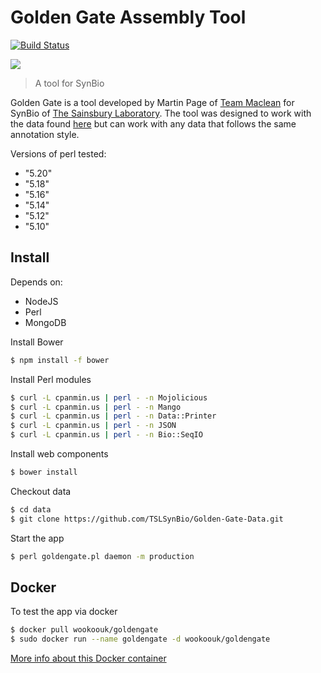 # Golden Gate Assembly Tool

[![Build Status](https://travis-ci.org/wookoouk/GoldenGate.svg)](https://travis-ci.org/wookoouk/GoldenGate)

<img src="https://raw.githubusercontent.com/wookoouk/GoldenGate/master/public/gate2.png">

>A tool for SynBio

Golden Gate is a tool developed by Martin Page of [Team Maclean](http://danmaclean.info) for SynBio of [The Sainsbury Laboratory](http://tsl.ac.uk).
The tool was designed to work with the data found [here](https://github.com/TSLSynBio/Golden-Gate-Data/)  but can work with any data that follows the same annotation style.

Versions of perl tested:
* "5.20"
* "5.18"
* "5.16"
* "5.14"
* "5.12"
* "5.10"

## Install
Depends on:
* NodeJS
* Perl
* MongoDB

Install Bower
```sh
$ npm install -f bower
```

Install Perl modules
```sh
$ curl -L cpanmin.us | perl - -n Mojolicious
$ curl -L cpanmin.us | perl - -n Mango
$ curl -L cpanmin.us | perl - -n Data::Printer
$ curl -L cpanmin.us | perl - -n JSON
$ curl -L cpanmin.us | perl - -n Bio::SeqIO
```

Install web components
```sh
$ bower install
```

Checkout data
```sh
$ cd data
$ git clone https://github.com/TSLSynBio/Golden-Gate-Data.git
```

Start the app
```sh
$ perl goldengate.pl daemon -m production
```


## Docker
To test the app via docker
```sh
$ docker pull wookoouk/goldengate
$ sudo docker run --name goldengate -d wookoouk/goldengate
```
[More info about this Docker container](https://registry.hub.docker.com/u/wookoouk/goldengate/)

